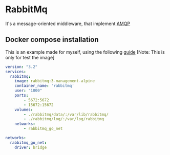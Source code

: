 # RabbitMq

It's a message-oriented middleware, that implement [AMQP](https://www.amqp.org/)

## Docker compose installation

This is an example made for myself, using the following [guide](https://x-team.com/blog/set-up-rabbitmq-with-docker-compose/) [Note: This is only for test the image]

```yaml
version: "3.2"
services:
  rabbitmq:
    image: rabbitmq:3-management-alpine
    container_name: 'rabbitmq'
    user: "1000"
    ports:
        - 5672:5672
        - 15672:15672
    volumes:
        - ./rabbitmq/data/:/var/lib/rabbitmq/
        - ./rabbitmq/log/:/var/log/rabbitmq
    networks:
        - rabbitmq_go_net

networks:
  rabbitmq_go_net:
    driver: bridge
```